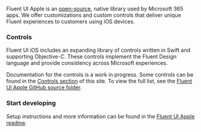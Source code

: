 Fluent UI Apple is an [open-source](https://github.com/microsoft/fluentui-apple), native library used by Microsoft 365 apps. We offer customizations and custom controls that deliver unique Fluent experiences to customers using iOS devices.

### Controls

Fluent UI iOS includes an expanding library of controls written in Swift and supporting Objective-C. These controls implement the Fluent Design language and provide consistency across Microsoft experiences.

Documentation for the controls is a work in progress. Some controls can be found in the <a href="#/controls/ios" >Controls section</a> of this site. To view the full list, see the [Fluent UI Apple GitHub source folder](https://github.com/microsoft/fluentui-apple/tree/master/ios/FluentUI).

### Start developing

Setup instructions and more information can be found in the [Fluent UI Apple readme](https://github.com/microsoft/fluentui-apple/blob/master/README.md).
